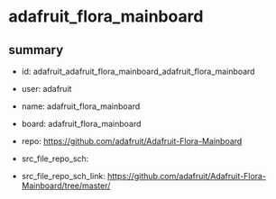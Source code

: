 # adafruit_flora_mainboard
 
## summary 
* id: adafruit_adafruit_flora_mainboard_adafruit_flora_mainboard
* user: adafruit
* name: adafruit_flora_mainboard
* board: adafruit_flora_mainboard
* repo: https://github.com/adafruit/Adafruit-Flora-Mainboard



* src_file_repo_sch: 
* src_file_repo_sch_link: https://github.com/adafruit/Adafruit-Flora-Mainboard/tree/master/




